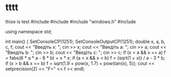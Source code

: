 # tttt
thise is test
#include <iostream>
#include <iomanip>
#include "windows.h"
#include <cmath> 

using namespace std;

int main()
{
	SetConsoleCP(1251);
	SetConsoleOutputCP(1251);
	double x, a, b, c, f;
	cout << "Введіть x: ";
	cin >> x;
	cout << "Введіть a: ";
	cin >> a;
	cout << "Введіть b: ";
	cin >> b;
	cout << "Введіть c: ";
	cin >> c;
	if (x < a && x == a) f = fabs(6 * a * a - 8 * b) + x * x;
	if (a < x && x < b) f = (sqrt(1 + x)) / a - 3 * b;
	if (x > b && x == b) f = sqrt(1.9 + pow(x, 1.7) + pow(tan(x), 5));
	cout << setprecision(2) << "F=" << f << endl;
